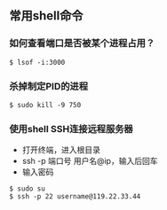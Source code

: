 ## 常用shell命令

### 如何查看端口是否被某个进程占用？

``` shell
$ lsof -i:3000
```

### 杀掉制定PID的进程

``` shell
$ sudo kill -9 750
```

### 使用shell SSH连接远程服务器

* 打开终端，进入根目录
* ssh -p 端口号 用户名@ip，输入后回车
* 输入密码

``` shell
$ sudo su 
$ ssh -p 22 username@119.22.33.44
```